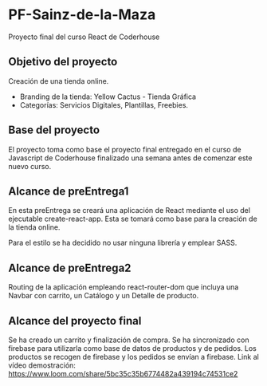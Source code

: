 # PF-Sainz-de-la-Maza

Proyecto final del curso React de Coderhouse

## Objetivo del proyecto

Creación de una tienda online.

- Branding de la tienda: Yellow Cactus - Tienda Gráfica
- Categorías: Servicios Digitales, Plantillas, Freebies.

## Base del proyecto

El proyecto toma como base el proyecto final entregado en el curso de Javascript de Coderhouse finalizado una semana antes de comenzar este nuevo curso.

## Alcance de preEntrega1

En esta preEntrega se creará una aplicación de React mediante el uso del ejecutable create-react-app. Esta se tomará como base para la creación de la tienda online.

Para el estilo se ha decidido no usar ninguna librería y emplear SASS.

## Alcance de preEntrega2
Routing de la aplicación empleando react-router-dom que incluya una Navbar con carrito, un Catálogo y un Detalle de producto. 

## Alcance del proyecto final
Se ha creado un carrito y finalización de compra. Se ha sincronizado con firebase para utilizarla como base de datos de productos y de pedidos. Los productos se recogen de firebase y los pedidos se envían a firebase.
Link al vídeo demostración: https://www.loom.com/share/5bc35c35b6774482a439194c74531ce2
